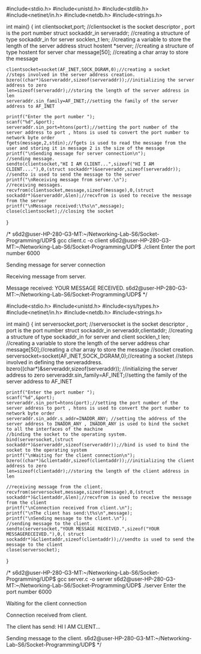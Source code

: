#include<stdio.h>
#include<unistd.h>
#include<stdlib.h>
#include<netinet/in.h>
#include<netdb.h>
#include<strings.h>

int main()
{
    int clientsocket,port; //clientsocket is the socket descriptor , port is the port number
    struct sockaddr_in serveraddr; //creating a structure of type sockaddr_in for server
    socklen_t len; //creating a variable to store the length of the server address
    struct hostent *server; //creating a structure of type hostent for server
    char message[50]; //creating a char array to store the message
    
    clientsocket=socket(AF_INET,SOCK_DGRAM,0);//creating a socket
    //steps involved in the server address creation.
    bzero((char*)&serveraddr,sizeof(serveraddr));//initializing the server address to zero
    len=sizeof(serveraddr);//storing the length of the server address in len
    serveraddr.sin_family=AF_INET;//setting the family of the server address to AF_INET

    printf("Enter the port number ");
    scanf("%d",&port);
    serveraddr.sin_port=htons(port);//setting the port number of the server address to port , htons is used to convert the port number to network byte order
    fgets(message,2,stdin);//fgets is used to read the message from the user and storing it in message 2 is the size of the message
    printf("\nSending message for server connection\n");
    //sending message.
    sendto(clientsocket,"HI I AM CLIENT...",sizeof("HI I AM CLIENT...."),0,(struct sockaddr*)&serveraddr,sizeof(serveraddr)); //sendto is used to send the message to the server
    printf("\nReceiving message from server.\n");
    //receiving messages.
    recvfrom(clientsocket,message,sizeof(message),0,(struct sockaddr*)&serveraddr,&len);//recvfrom is used to receive the message from the server
    printf("\nMessage received:\t%s\n",message);
    close(clientsocket);//closing the socket
}

/*
s6d2@user-HP-280-G3-MT:~/Networking-Lab-S6/Socket-Programming/UDP$ gcc client.c -o client
s6d2@user-HP-280-G3-MT:~/Networking-Lab-S6/Socket-Programming/UDP$ ./client
Enter the port number 6000

Sending message for server connection

Receiving message from server.

Message received:       YOUR MESSAGE RECEIVED.
s6d2@user-HP-280-G3-MT:~/Networking-Lab-S6/Socket-Programming/UDP$ 
*/



#include<stdio.h>
#include<unistd.h>
#include<sys/types.h>
#include<netinet/in.h>
#include<netdb.h>
#include<strings.h>

int main()
{
    int serversocket,port; //serversocket is the socket descriptor , port is the port number
    struct sockaddr_in serveraddr,clientaddr; //creating a structure of type sockaddr_in for server and client
    socklen_t len; //creating a variable to store the length of the server address
    char message[50];//creating a char array to store the message
    //socket creation.
    serversocket=socket(AF_INET,SOCK_DGRAM,0);//creating a socket
    //steps involved in defining the serveraddress.
    bzero((char*)&serveraddr,sizeof(serveraddr)); //initializing the server address to zero
    serveraddr.sin_family=AF_INET;//setting the family of the server address to AF_INET

    printf("Enter the port number ");
    scanf("%d",&port);
    serveraddr.sin_port=htons(port);//setting the port number of the server address to port , htons is used to convert the port number to network byte order
    serveraddr.sin_addr.s_addr=INADDR_ANY; //setting the address of the server address to INADDR_ANY , INADDR_ANY is used to bind the socket to all the interfaces of the machine
    //binding the socket to the operating system.
    bind(serversocket,(struct sockaddr*)&serveraddr,sizeof(serveraddr));//bind is used to bind the socket to the operating system
    printf("\nWaiting for the client connection\n");
    bzero((char*)&clientaddr,sizeof(clientaddr));//initializing the client address to zero
    len=sizeof(clientaddr);//storing the length of the client address in len

    //receiving message from the client.
    recvfrom(serversocket,message,sizeof(message),0,(struct sockaddr*)&clientaddr,&len);//recvfrom is used to receive the message from the client
    printf("\nConnection received from client.\n");
    printf("\nThe client has send:\t%s\n",message);
    printf("\nSending message to the client.\n");
    //sending message to the client.
    sendto(serversocket,"YOUR MESSAGE RECEIVED.",sizeof("YOUR MESSAGERECEIVED."),0,( struct sockaddr*)&clientaddr,sizeof(clientaddr));//sendto is used to send the message to the client
    close(serversocket);
}



/*
s6d2@user-HP-280-G3-MT:~/Networking-Lab-S6/Socket-Programming/UDP$ gcc server.c -o server
s6d2@user-HP-280-G3-MT:~/Networking-Lab-S6/Socket-Programming/UDP$ ./server
Enter the port number 6000

Waiting for the client connection

Connection received from client.

The client has send:    HI I AM CLIENT...

Sending message to the client.
s6d2@user-HP-280-G3-MT:~/Networking-Lab-S6/Socket-Programming/UDP$ 
*/